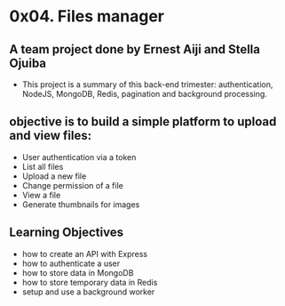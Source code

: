  # 0x04. Files manager

## A team project done by Ernest Aiji and Stella Ojuiba

- This project is a summary of this back-end trimester: authentication, NodeJS, MongoDB, Redis, pagination and background processing.

## objective is to build a simple platform to upload and view files:

* User authentication via a token
* List all files
* Upload a new file
* Change permission of a file
* View a file
* Generate thumbnails for images

## Learning Objectives

* how to create an API with Express
* how to authenticate a user
* how to store data in MongoDB
* how to store temporary data in Redis
* setup and use a background worker
